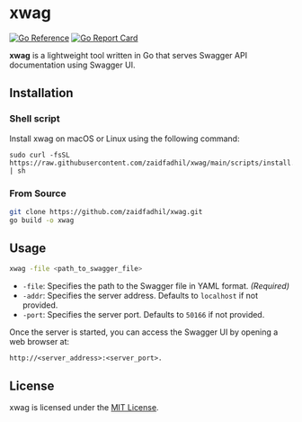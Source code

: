 # xwag
[![Go Reference](https://pkg.go.dev/badge/github.com/zaidfadhil/xwag.svg)](https://pkg.go.dev/github.com/zaidfadhil/xwag)
[![Go Report Card](https://goreportcard.com/badge/github.com/zaidfadhil/xwag)](https://goreportcard.com/report/github.com/zaidfadhil/xwag)

**xwag** is a lightweight tool written in Go that serves Swagger API documentation using Swagger UI.

## Installation

### Shell script

Install xwag on macOS or Linux using the following command:

```shell
sudo curl -fsSL https://raw.githubusercontent.com/zaidfadhil/xwag/main/scripts/install.sh | sh
```

### From Source

```bash
git clone https://github.com/zaidfadhil/xwag.git
go build -o xwag
```

## Usage
```bash
xwag -file <path_to_swagger_file>
```

- `-file`: Specifies the path to the Swagger file in YAML format. *(Required)*
- `-addr`: Specifies the server address. Defaults to `localhost` if not provided.
- `-port`: Specifies the server port. Defaults to `50166` if not provided.

Once the server is started, you can access the Swagger UI by opening a web browser at:

```
http://<server_address>:<server_port>.
```

## License
xwag is licensed under the [MIT License](https://github.com/zaidfadhil/xwag/blob/master/LICENSE).
